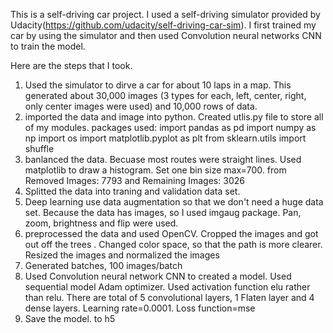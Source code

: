 This is a self-driving car project. I used a self-driving simulator provided by Udacity(https://github.com/udacity/self-driving-car-sim). I first trained my car by using the simulator and then used Convolution neural networks CNN to train the model. 

Here are the steps that I took.
1. Used the simulator to dirve a car for about 10 laps in a map. This generated about 30,000 images (3 types for each, left, center, right, only center images were used) and          10,000 rows of data. 
2. imported the data and image into python. Created utlis.py file to store all of my modules. 
   packages used:
   import pandas as pd
   import numpy as np
   import os
   import matplotlib.pyplot as plt
   from sklearn.utils import shuffle
 3. banlanced the data. Becuase most routes were straight lines. Used matplotlib to draw a histogram. Set one bin size max=700. from Removed Images: 7793 and Remaining Images: 3026
 4. Splitted the data into traning and validation data set. 
 5. Deep learning use data augmentation so that we don't need a huge data set. Because the data has images, so I used imgaug package. Pan, zoom, brightness and flip were used. 
 6. preprocessed the data and used OpenCV. Cropped the images and got out off the trees . Changed color space, so that the path is more clearer. Resized the images and normalized the images
 7. Generated batches, 100 images/batch
 8. Used Convolution neural network CNN to created a model. Used sequential model Adam optimizer. Used activation function elu rather than relu. There are total of 5 convolutional    layers, 1 Flaten layer and 4 dense layers. Learning rate=0.0001. Loss function=mse
 9. Save the model. to h5



